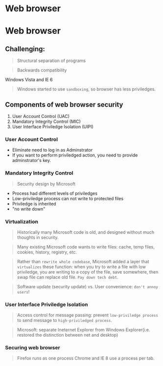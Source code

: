 # Web browser

# Web browser
## Challenging:
> Structural separation of programs

> Backwards compatibility

Windows Vista and IE 6
> Windows started to use `sandboxing`, so browser has less priviledges.

## Components of web browser security
1. User Account Control (UAC)
2. Mandatory Integrity Control (MIC)
3. User Interface Priviledge Isolation (UIPI)

### User Account Control
- Eliminate need to log in as Adminstrator
- If you want to perform priviledged action, you need to provide adminstrator's key.

### Mandatory Integrity Control
> Security design by Microsoft
- Process had different levels of priviledges
- Low-priviledge process can not write to protected files
- Priviledge is inherited
- "no write down"

### Virtualization
> Historically many Microsoft code is old, and designed without much thoughts in security.

> Many existing Microsoft code wants to write files: cache, temp files, cookies, history, registry, etc.

> Rather than `rewrite whole codebase`, Microsoft added a layer that `virtualizes` these function: when you try to write a file with low priviledge, you are writing to a copy of the file, save somewhere, then swap file can replace old file. `Pay down tech debt`.

> Software update (security update) vs. User convenience: `don't annoy users`!

### User Interface Priviledge Isolation
> Access control for message passing: prevent `low-priviledge process` to send message to `high-priviledged process`.

> Microsoft: separate Ineternet Explorer from Windows Explorer(i.e. restored the distinction between net and desktop)

### Securing web browser
> Firefox runs as one process
> Chrome and IE 8 use a process per tab.




